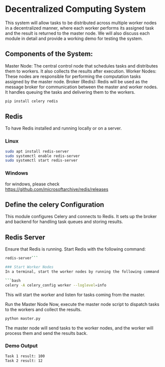 # Decentralized Computing System

This system will allow tasks to be distributed across multiple worker nodes in a decentralized manner, where each worker performs its assigned task and the result is returned to the master node. We will also discuss each module in detail and provide a working demo for testing the system.

## Components of the System:
Master Node: The central control node that schedules tasks and distributes them to workers. It also collects the results after execution.
Worker Nodes: These nodes are responsible for performing the computation tasks assigned by the master node.
Broker (Redis): Redis will be used as the message broker for communication between the master and worker nodes. It handles queuing the tasks and delivering them to the workers.

```bash
pip install celery redis
```
## Redis
To have Redis installed and running locally or on a server.
### Linux
```bash
sudo apt install redis-server
sudo systemctl enable redis-server
sudo systemctl start redis-server
```
### Windows
for windows, please check https://github.com/microsoftarchive/redis/releases

## Define the celery Configuration
This module configures Celery and connects to Redis. It sets up the broker and backend for handling task queues and storing results.

## Redis Server
Ensure that Redis is running. Start Redis with the following command:

```bash
redis-server```

### Start Worker Nodes
In a terminal, start the worker nodes by running the following command:

```bash
celery -A celery_config worker --loglevel=info
```
This will start the worker and listen for tasks coming from the master.

Run the Master Node
Now, execute the master node script to dispatch tasks to the workers and collect the results.
```bash
python master.py
```
The master node will send tasks to the worker nodes, and the worker will process them and send the results back.

### Demo Output
```bash
Task 1 result: 100
Task 2 result: 12
```
